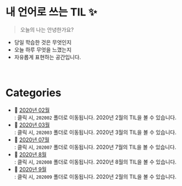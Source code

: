 # 내 언어로 쓰는 TIL :sparkles:
> 오늘의 나는 안녕한가요?

- 당일 학습한 것은 무엇인지
- 오늘 하루 무엇을 느꼈는지
- 자유롭게 표현하는 공간입니다.

<br />

# Categories 

- :file_folder: [2020년 02월](https://github.com/wowww/TIL/tree/master/Retrospective/202002)   
  : 클릭 시, `202002` 폴더로 이동됩니다. 2020년 2월의 TIL을 볼 수 있습니다.     
- :file_folder: [2020년 03월](https://github.com/wowww/TIL/tree/master/Retrospective/202003)  
  : 클릭 시, `202003` 폴더로 이동됩니다. 2020년 3월의 TIL을 볼 수 있습니다.     
- :file_folder: [2020년 07월](https://github.com/wowww/TIL/tree/master/Retrospective/202007)   
  : 클릭 시, `202007` 폴더로 이동됩니다. 2020년 7월의 TIL을 볼 수 있습니다.     
- :file_folder: [2020년 8월](https://github.com/wowww/TIL/tree/master/Retrospective/202008)  
  : 클릭 시, `202008` 폴더로 이동됩니다. 2020년 8월의 TIL을 볼 수 있습니다.   
- :file_folder: [2020년 9월](https://github.com/wowww/TIL/tree/master/Retrospective/202009)  
  : 클릭 시, `202009` 폴더로 이동됩니다. 2020년 2월의 TIL을 볼 수 있습니다.   
